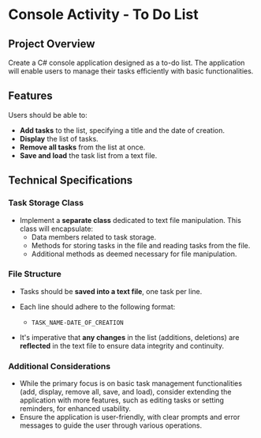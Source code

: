 ﻿# Console Activity - To Do List

## Project Overview

Create a C# console application designed as a to-do list. The application will enable users to manage their tasks efficiently with basic functionalities. 

## Features

Users should be able to:

- **Add tasks** to the list, specifying a title and the date of creation.
- **Display** the list of tasks.
- **Remove all tasks** from the list at once.
- **Save and load** the task list from a text file.

## Technical Specifications

### Task Storage Class

- Implement a **separate class** dedicated to text file manipulation. This class will encapsulate:
  - Data members related to task storage.
  - Methods for storing tasks in the file and reading tasks from the file.
  - Additional methods as deemed necessary for file manipulation.

### File Structure

- Tasks should be **saved into a text file**, one task per line.
- Each line should adhere to the following format:
  - `TASK_NAME-DATE_OF_CREATION`
	
- It's imperative that **any changes** in the list (additions, deletions) are **reflected** in the text file to ensure data integrity and continuity.

### Additional Considerations

- While the primary focus is on basic task management functionalities (add, display, remove all, save, and load), consider extending the application with more features, such as editing tasks or setting reminders, for enhanced usability.
- Ensure the application is user-friendly, with clear prompts and error messages to guide the user through various operations.
